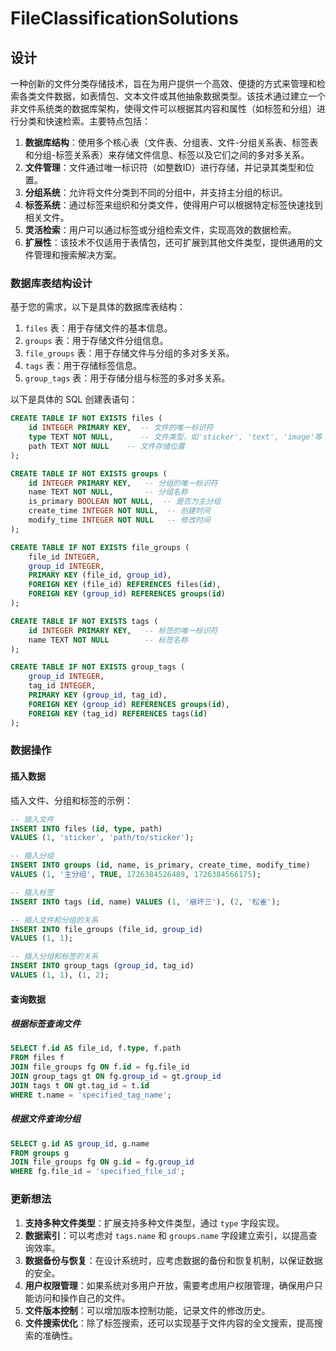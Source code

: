 # FileClassificationSolutions

## 设计

一种创新的文件分类存储技术，旨在为用户提供一个高效、便捷的方式来管理和检索各类文件数据，如表情包、文本文件或其他抽象数据类型。该技术通过建立一个非文件系统类的数据库架构，使得文件可以根据其内容和属性（如标签和分组）进行分类和快速检索。主要特点包括：

1. **数据库结构**：使用多个核心表（文件表、分组表、文件-分组关系表、标签表和分组-标签关系表）来存储文件信息、标签以及它们之间的多对多关系。
2. **文件管理**：文件通过唯一标识符（如整数ID）进行存储，并记录其类型和位置。
3. **分组系统**：允许将文件分类到不同的分组中，并支持主分组的标识。
4. **标签系统**：通过标签来组织和分类文件，使得用户可以根据特定标签快速找到相关文件。
5. **灵活检索**：用户可以通过标签或分组检索文件，实现高效的数据检索。
6. **扩展性**：该技术不仅适用于表情包，还可扩展到其他文件类型，提供通用的文件管理和搜索解决方案。

### 数据库表结构设计

基于您的需求，以下是具体的数据库表结构：

1. `files` 表：用于存储文件的基本信息。
2. `groups` 表：用于存储文件分组信息。
3. `file_groups` 表：用于存储文件与分组的多对多关系。
4. `tags` 表：用于存储标签信息。
5. `group_tags` 表：用于存储分组与标签的多对多关系。

以下是具体的 SQL 创建表语句：

```sql
CREATE TABLE IF NOT EXISTS files (
    id INTEGER PRIMARY KEY,  -- 文件的唯一标识符
    type TEXT NOT NULL,      -- 文件类型，如'sticker', 'text', 'image'等
    path TEXT NOT NULL    -- 文件存储位置
);

CREATE TABLE IF NOT EXISTS groups (
    id INTEGER PRIMARY KEY,   -- 分组的唯一标识符
    name TEXT NOT NULL,       -- 分组名称
    is_primary BOOLEAN NOT NULL,  -- 是否为主分组
    create_time INTEGER NOT NULL,  -- 创建时间
    modify_time INTEGER NOT NULL   -- 修改时间
);

CREATE TABLE IF NOT EXISTS file_groups (
    file_id INTEGER,
    group_id INTEGER,
    PRIMARY KEY (file_id, group_id),
    FOREIGN KEY (file_id) REFERENCES files(id),
    FOREIGN KEY (group_id) REFERENCES groups(id)
);

CREATE TABLE IF NOT EXISTS tags (
    id INTEGER PRIMARY KEY,   -- 标签的唯一标识符
    name TEXT NOT NULL        -- 标签名称
);

CREATE TABLE IF NOT EXISTS group_tags (
    group_id INTEGER,
    tag_id INTEGER,
    PRIMARY KEY (group_id, tag_id),
    FOREIGN KEY (group_id) REFERENCES groups(id),
    FOREIGN KEY (tag_id) REFERENCES tags(id)
);
```

### 数据操作

#### 插入数据

插入文件、分组和标签的示例：

```sql
-- 插入文件
INSERT INTO files (id, type, path)
VALUES (1, 'sticker', 'path/to/sticker');

-- 插入分组
INSERT INTO groups (id, name, is_primary, create_time, modify_time)
VALUES (1, '主分组', TRUE, 1726384526489, 1726384566175);

-- 插入标签
INSERT INTO tags (id, name) VALUES (1, '崩坏三'), (2, '松雀');
```

```sql
-- 插入文件和分组的关系
INSERT INTO file_groups (file_id, group_id)
VALUES (1, 1);
```

```sql
-- 插入分组和标签的关系
INSERT INTO group_tags (group_id, tag_id)
VALUES (1, 1), (1, 2);
```

#### 查询数据

##### 根据标签查询文件

```sql
SELECT f.id AS file_id, f.type, f.path
FROM files f
JOIN file_groups fg ON f.id = fg.file_id
JOIN group_tags gt ON fg.group_id = gt.group_id
JOIN tags t ON gt.tag_id = t.id
WHERE t.name = 'specified_tag_name';
```

##### 根据文件查询分组

```sql
SELECT g.id AS group_id, g.name
FROM groups g
JOIN file_groups fg ON g.id = fg.group_id
WHERE fg.file_id = 'specified_file_id';
```

### 更新想法

1. **支持多种文件类型**：扩展支持多种文件类型，通过 `type` 字段实现。
2. **数据索引**：可以考虑对 `tags.name` 和 `groups.name` 字段建立索引，以提高查询效率。
3. **数据备份与恢复**：在设计系统时，应考虑数据的备份和恢复机制，以保证数据的安全。
4. **用户权限管理**：如果系统对多用户开放，需要考虑用户权限管理，确保用户只能访问和操作自己的文件。
5. **文件版本控制**：可以增加版本控制功能，记录文件的修改历史。
6. **文件搜索优化**：除了标签搜索，还可以实现基于文件内容的全文搜索，提高搜索的准确性。
